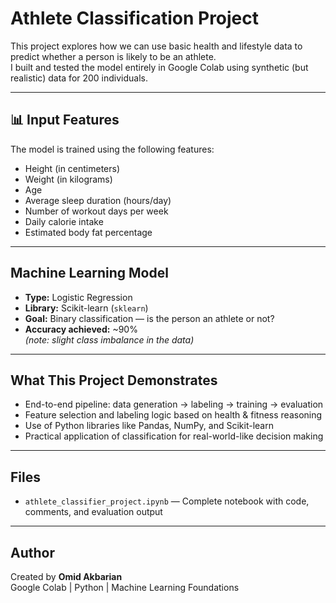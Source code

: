 # Athlete Classification Project

This project explores how we can use basic health and lifestyle data to predict whether a person is likely to be an athlete.  
I built and tested the model entirely in Google Colab using synthetic (but realistic) data for 200 individuals.

---

## 📊 Input Features

The model is trained using the following features:
- Height (in centimeters)
- Weight (in kilograms)
- Age
- Average sleep duration (hours/day)
- Number of workout days per week
- Daily calorie intake
- Estimated body fat percentage

---

## Machine Learning Model

- **Type:** Logistic Regression  
- **Library:** Scikit-learn (`sklearn`)  
- **Goal:** Binary classification — is the person an athlete or not?  
- **Accuracy achieved:** ~90%  
  *(note: slight class imbalance in the data)*

---

## What This Project Demonstrates

- End-to-end pipeline: data generation → labeling → training → evaluation
- Feature selection and labeling logic based on health & fitness reasoning
- Use of Python libraries like Pandas, NumPy, and Scikit-learn
- Practical application of classification for real-world-like decision making

---

## Files

- `athlete_classifier_project.ipynb` — Complete notebook with code, comments, and evaluation output

---

## Author

Created by **Omid Akbarian**  
Google Colab | Python | Machine Learning Foundations
